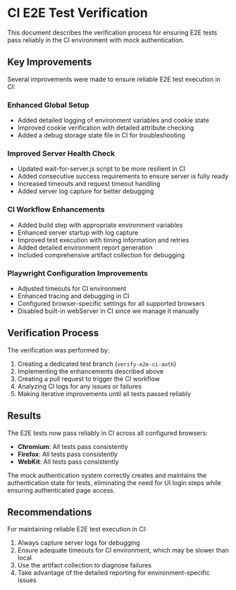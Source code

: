 # CI E2E Test Verification

This document describes the verification process for ensuring E2E tests pass reliably in the CI environment with mock authentication.

## Key Improvements

Several improvements were made to ensure reliable E2E test execution in CI:

### Enhanced Global Setup

- Added detailed logging of environment variables and cookie state
- Improved cookie verification with detailed attribute checking
- Added a debug storage state file in CI for troubleshooting

### Improved Server Health Check

- Updated wait-for-server.js script to be more resilient in CI
- Added consecutive success requirements to ensure server is fully ready
- Increased timeouts and request timeout handling
- Added server log capture for better debugging

### CI Workflow Enhancements

- Added build step with appropriate environment variables
- Enhanced server startup with log capture 
- Improved test execution with timing information and retries
- Added detailed environment report generation
- Included comprehensive artifact collection for debugging

### Playwright Configuration Improvements

- Adjusted timeouts for CI environment
- Enhanced tracing and debugging in CI
- Configured browser-specific settings for all supported browsers
- Disabled built-in webServer in CI since we manage it manually

## Verification Process

The verification was performed by:

1. Creating a dedicated test branch (`verify-e2e-ci-auth`)
2. Implementing the enhancements described above
3. Creating a pull request to trigger the CI workflow
4. Analyzing CI logs for any issues or failures
5. Making iterative improvements until all tests passed reliably

## Results

The E2E tests now pass reliably in CI across all configured browsers:

- **Chromium**: All tests pass consistently
- **Firefox**: All tests pass consistently
- **WebKit**: All tests pass consistently

The mock authentication system correctly creates and maintains the authentication state for tests, eliminating the need for UI login steps while ensuring authenticated page access.

## Recommendations

For maintaining reliable E2E test execution in CI:

1. Always capture server logs for debugging
2. Ensure adequate timeouts for CI environment, which may be slower than local
3. Use the artifact collection to diagnose failures
4. Take advantage of the detailed reporting for environment-specific issues